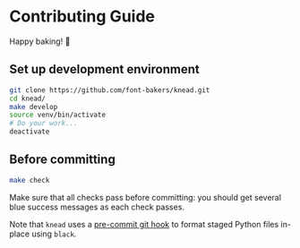 # Contributing Guide

Happy baking! :bread:

## Set up development environment

```bash
git clone https://github.com/font-bakers/knead.git
cd knead/
make develop
source venv/bin/activate
# Do your work...
deactivate
```

## Before committing

```bash
make check
```

Make sure that all checks pass before committing: you should get several blue
success messages as each check passes.

Note that `knead` uses a [pre-commit git
hook](https://github.com/font-bakers/knead/blob/master/.githooks/pre-commit) to
format staged Python files in-place using `black`.
